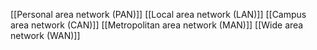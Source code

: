 [[Personal area network (PAN)]]
[[Local area network (LAN)]]
[[Campus area network (CAN)]]
[[Metropolitan area network (MAN)]]
[[Wide area network (WAN)]]
